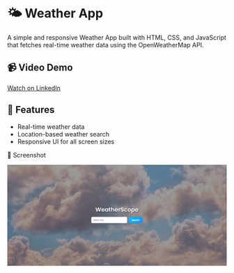 # 🌤️ Weather App

A simple and responsive Weather App built with HTML, CSS, and JavaScript that fetches real-time weather data using the OpenWeatherMap API.

## 📹 Video Demo
[Watch on LinkedIn](https://www.linkedin.com/posts/dhruv-sharma-25822228a_weatherapp-javascriptproject-frontenddevelopment-activity-7328034514616651776-t4_g?utm_source=share&utm_medium=member_desktop&rcm=ACoAAEYn6OQBWH40HzzEtatmhkNByzOSECexY-I)

## 🔧 Features
- Real-time weather data
- Location-based weather search
- Responsive UI for all screen sizes

📸 Screenshot

![Preview](./Weather-preview.png)
